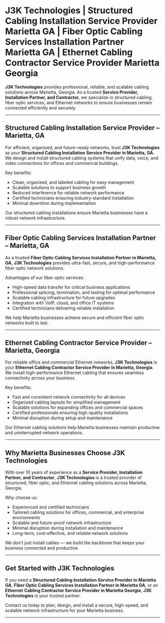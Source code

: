 # J3K Technologies | Structured Cabling Installation Service Provider Marietta GA | Fiber Optic Cabling Services Installation Partner Marietta GA | Ethernet Cabling Contractor Service Provider Marietta Georgia  

**J3K Technologies** provides professional, reliable, and scalable cabling solutions across Marietta, Georgia. As a trusted **Service Provider, Installation Partner, and Contractor**, we specialize in structured cabling, fiber optic services, and Ethernet networks to ensure businesses remain connected efficiently and securely.

---

## Structured Cabling Installation Service Provider – Marietta, GA  
For efficient, organized, and future-ready networks, trust **J3K Technologies** as your **Structured Cabling Installation Service Provider in Marietta, GA**. We design and install structured cabling systems that unify data, voice, and video connections for offices and commercial buildings.  

Key benefits:  
- Clean, organized, and labeled cabling for easy management  
- Scalable solutions to support business growth  
- Reduced interference for reliable network performance  
- Certified technicians ensuring industry-standard installation  
- Minimal downtime during implementation  

Our structured cabling installations ensure Marietta businesses have a robust network infrastructure.

---

## Fiber Optic Cabling Services Installation Partner – Marietta, GA  
As a trusted **Fiber Optic Cabling Services Installation Partner in Marietta, GA**, **J3K Technologies** provides ultra-fast, secure, and high-performance fiber optic network solutions.  

Advantages of our fiber optic services:  
- High-speed data transfer for critical business applications  
- Professional splicing, termination, and testing for optimal performance  
- Scalable cabling infrastructure for future upgrades  
- Integration with VoIP, cloud, and office IT systems  
- Certified technicians delivering reliable installation  

We help Marietta businesses achieve secure and efficient fiber optic networks built to last.

---

## Ethernet Cabling Contractor Service Provider – Marietta, Georgia  
For reliable office and commercial Ethernet networks, **J3K Technologies** is your **Ethernet Cabling Contractor Service Provider in Marietta, Georgia**. We install high-performance Ethernet cabling that ensures seamless connectivity across your business.  

Key benefits:  
- Fast and consistent network connectivity for all devices  
- Organized cabling layouts for simplified management  
- Scalable solutions for expanding offices and commercial spaces  
- Certified professionals ensuring high-quality installations  
- Minimal disruption during setup and maintenance  

Our Ethernet cabling solutions help Marietta businesses maintain productive and uninterrupted network operations.

---

## Why Marietta Businesses Choose J3K Technologies  
With over 10 years of experience as a **Service Provider, Installation Partner, and Contractor**, **J3K Technologies** is a trusted provider of structured, fiber optic, and Ethernet cabling solutions across Marietta, Georgia.  

Why choose us:  
- Experienced and certified technicians  
- Tailored cabling solutions for offices, commercial, and enterprise environments  
- Scalable and future-proof network infrastructure  
- Minimal disruption during installation and maintenance  
- Long-term, cost-effective, and reliable network solutions  

We don’t just install cables — we build the backbone that keeps your business connected and productive.

---

## Get Started with J3K Technologies  
If you need a **Structured Cabling Installation Service Provider in Marietta GA**, **Fiber Optic Cabling Services Installation Partner in Marietta GA**, or an **Ethernet Cabling Contractor Service Provider in Marietta Georgia**, **J3K Technologies** is your trusted partner.  

Contact us today to plan, design, and install a secure, high-speed, and scalable network infrastructure for your Marietta business.

---
